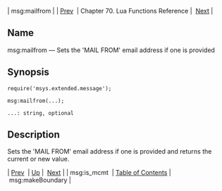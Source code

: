 | msg:mailfrom |
| [Prev](lua.ref.msg_is_mcmt)  | Chapter 70. Lua Functions Reference |  [Next](lua.ref.msg_makeBoundary) |

<a name="lua.ref.msg_mailfrom"></a>
## Name

msg:mailfrom — Sets the 'MAIL FROM' email address if one is provided

<a name="idp16831040"></a>
## Synopsis

`require('msys.extended.message');`

`msg:mailfrom(...);`

`...: string, optional`<a name="idp16834736"></a>
## Description

Sets the 'MAIL FROM' email address if one is provided and returns the current or new value.

| [Prev](lua.ref.msg_is_mcmt)  | [Up](lua.function.details) |  [Next](lua.ref.msg_makeBoundary) |
| msg:is_mcmt  | [Table of Contents](index) |  msg:makeBoundary |

